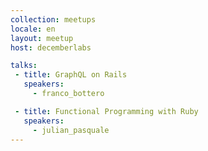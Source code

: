```yaml
---
collection: meetups
locale: en
layout: meetup
host: decemberlabs

talks:
 - title: GraphQL on Rails
   speakers:
     - franco_bottero

 - title: Functional Programming with Ruby
   speakers:
     - julian_pasquale
---
```

